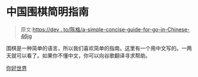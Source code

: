 # 中国围棋简明指南

> 原文:[https://dev . to/陈格/a-simple-concise-guide-for-go-in-Chinese-46jg](https://dev.to/chenge/a-simple-concise-guide-for-go-in-chinese-46jg)

围棋是一种简单的语言，所以我们喜欢简单的指南。这里有一个用中文写的。一两天就可以看了。如果你不懂中文，你可以向谷歌翻译寻求帮助。

[你好世界](https://jiajunhuang.com/tutorial/golang/hello_world.md)